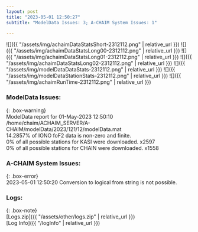 ```yaml
---
layout: post
title: "2023-05-01 12:50:27"
subtitle: "ModelData Issues: 3; A-CHAIM System Issues: 1"

---
```


![]({{ "/assets/img/achaimDataStatsShort-2312112.png" | relative_url }})
![]({{ "/assets/img/achaimDataStatsLong00-2312112.png" | relative_url }})
![]({{ "/assets/img/achaimDataStatsLong01-2312112.png" | relative_url }})
![]({{ "/assets/img/achaimDataStatsLong02-2312112.png" | relative_url }})
![]({{ "/assets/img/modelDataDataStats-2312112.png" | relative_url }})
![]({{ "/assets/img/modelDataStationStats-2312112.png" | relative_url }})
![]({{ "/assets/img/achaimRunTime-2312112.png" | relative_url }})


### ModelData Issues:  
  
{: .box-warning}  
 ModelData report for 01-May-2023 12:50:10   
 /home/chaim/ACHAIM_SERVER/A-CHAIM/modelData/2023/121/12/modelData.mat   
 14.2857% of IONO foF2 data is non-zero and finite.   
 0% of all possible stations for KASI were downloaded. x2597   
 0% of all possible stations for CHAIN were downloaded. x1558   
  
### A-CHAIM System Issues:  
  
{: .box-error}  
2023-05-01 12:50:20 Conversion to logical from string is not possible.  

### Logs:  
  
{: .box-note}  
[Logs.zip]({{ "/assets/other/logs.zip" | relative_url }})  
[Log Info]({{ "/logInfo" | relative_url }})  
